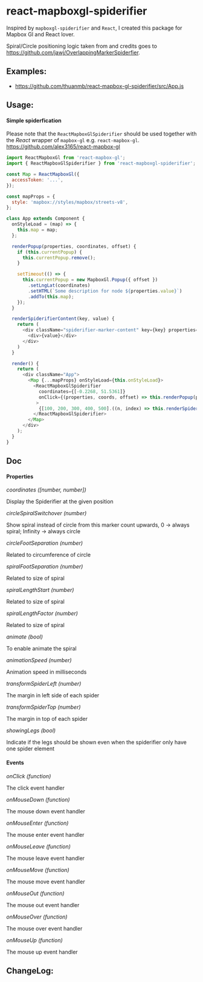 # react-mapboxgl-spiderifier

Inspired by `mapboxgl-spiderifier` and `React`, I created this package for Mapbox Gl and React lover.

Spiral/Circle positioning logic taken from and credits goes to https://github.com/jawj/OverlappingMarkerSpiderfier.

## Examples:
 - https://github.com/thuanmb/react-mapbox-gl-spiderifier/src/App.js

## Usage:

#### Simple spiderfication
Please note that the `ReactMapboxGlSpiderifier` should be used together with the *React* wrapper of `mapbox-gl` e.g. `react-mapbox-gl`.
https://github.com/alex3165/react-mapbox-gl

```js
import ReactMapboxGl from 'react-mapbox-gl';
import { ReactMapboxGlSpiderifier } from 'react-mapboxgl-spiderifier';

const Map = ReactMapboxGl({
  accessToken: '...',
});

const mapProps = {
  style: 'mapbox://styles/mapbox/streets-v8',
};

class App extends Component {
  onStyleLoad = (map) => {
    this.map = map;
  };

  renderPopup(properties, coordinates, offset) {
    if (this.currentPopup) {
      this.currentPopup.remove();
    }

    setTimeout(() => {
      this.currentPopup = new MapboxGl.Popup({ offset })
        .setLngLat(coordinates)
        .setHTML(`Some description for node ${properties.value}`)
        .addTo(this.map);
    });
  }

  renderSpiderifierContent(key, value) {
    return (
      <div className="spiderifier-marker-content" key={key} properties={{ value }}>
        <div>{value}</div>
      </div>
    )
  }

  render() {
    return (
      <div className="App">
        <Map {...mapProps} onStyleLoad={this.onStyleLoad}>
          <ReactMapboxGlSpiderifier
            coordinates={[-0.2268, 51.5361]}
            onClick={(properties, coords, offset) => this.renderPopup(properties, coords, offset)}
           >
            {[100, 200, 300, 400, 500].((n, index) => this.renderSpiderifierContent(index, n))}
          </ReactMapboxGlSpiderifier>
        </Map>
      </div>
    );
  }
}
```

## Doc

#### Properties

*coordinates ([number, number])*

Display the Spiderifier at the given position

*circleSpiralSwitchover (number)*

Show spiral instead of circle from this marker count upwards, 0 -> always spiral; Infinity -> always circle

*circleFootSeparation (number)*

Related to circumference of circle

*spiralFootSeparation (number)*

Related to size of spiral

*spiralLengthStart (number)*

Related to size of spiral

*spiralLengthFactor (number)*

Related to size of spiral

*animate (bool)*

To enable animate the spiral

*animationSpeed (number)*

Animation speed in milliseconds

*transformSpiderLeft (number)*

The margin in left side of each spider

*transformSpiderTop (number)*

The margin in top of each spider

*showingLegs (bool)*

Indicate if the legs should be shown even when the spiderifier only have one spider element

#### Events
*onClick (function)*

The click event handler

*onMouseDown (function)*

The mouse down event handler

*onMouseEnter (function)*

The mouse enter event handler

*onMouseLeave (function)*

The mouse leave event handler

*onMouseMove (function)*

The mouse move event handler

*onMouseOut (function)*

The mouse out event handler

*onMouseOver (function)*

The mouse over event handler

*onMouseUp (function)*

The mouse up event handler

## ChangeLog:
